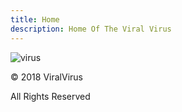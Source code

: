 ```yaml
---
title: Home
description: Home Of The Viral Virus
---
```

![virus](https://i.pinimg.com/originals/30/0b/ae/300baec343ea5844f07c0b8d84a375fe.gif "The Viral Virus")
<p>&copy; 2018 ViralVirus</p>
<p>All Rights Reserved</p>
